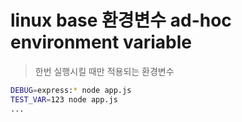 # linux base 환경변수 ad-hoc environment variable

> 한번 실행시킬 때만 적용되는 환경변수

```sh
DEBUG=express:* node app.js
TEST_VAR=123 node app.js
...
```
